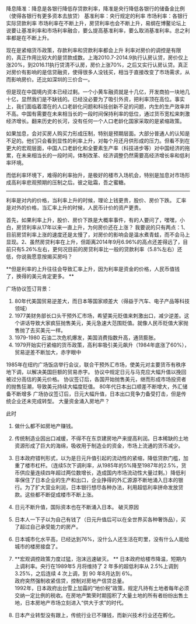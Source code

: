降息降准：降息是各银行降低存贷款利率，降准是央行降低各银行的储备金比例（使得各银行有更多资本去放贷）
基准利率：央行规定的利率
市场利率：各银行实际贷款利率
市场利率在不断上升，房贷利率也会不断上升，易纲在博鳌论坛上说要让基准利率和市场利率融合，要么提高基准利率，要么取消基准利率。总之利率都是在不断上升。

现在是紧缩货币政策，存款利率和贷款利率都会上升
利率对房价的调控是有限的，真正作用比较大的是贷款成数。上海2010.7-2014.9执行认房认贷，房价仅上涨20%，到2016.11执行贷清不认房，房价上涨70%，之后又实行认房认贷。真正对房价有影响的是信贷融资，使得很多人没钱买，相当于直接改变了市场需求，从而影响房价。还比如深圳的三价合一。

但是现在中国境内资本已经过剩。一个小黄车融资就是十几亿，开发商拍一块地几十亿，显然我们是不缺钱的。已经没必要为了吸引外资，把利率顶在高位。事实上，我们面临着潜在的人口老龄化问题和科技创新不足的问题，内生的生产效率并不高。中国有需要在未来相当长的一段时间保持利率的低位，通过货币宽松来刺激经济增长。翻来历史的长河，没有任何一个人口老龄化国家采取的是紧缩政策。

如果加息，会对买房人购买力形成压制，特别是预期层面。大部分普通人的认知是不足的。他们只会看到显性的利率上升，对每个月还月供形成的压力。但看不到在更大的宏观层面，中国人口老龄化和全要素生产率（科技进步等）对中国经济的拖累，在未来相当长的一段时间，体制改革、经济调整仍然需要高经济增长率和低利率环境。

而低利率环境下，难得的利率抬升，是极好的楼市入场机会，特别是加息对市场形成高利率悲观预期的压制之后。彼之砒霜，吾之蜜糖。

-------------

利率是对内的价格，当利率上升的时候，理论上钱更贵，股价、房价下跌。
汇率是对外的价格，当汇率上升的时候，人民币计价的资产更贵。

首先，如果利率上升，股价、房价下跌是大概率事件，有的人要问了，嘿嘿，小白，房贷利率从17年以来一直上升，为何房价还在上涨？
我要说的只有两点：1、目前房贷利率上涨的速度还是太慢了，对房价的影响会是温水煮青蛙，而不会马上显现。2、虽然房贷利率在上升，但距离2014年9月6.96%的高点还差得远了，目前只有5.26%左右，更何况目前的房贷利率比一般的贷款利率（5.8%左右）还低，你说我愿意按揭买房吗？

**但是利率的上升往往会导致汇率上升，因为利率是资金的价格，人民币值钱了，换得的美元肯定更多。 **

广场协议签订背景：
1. 80年代美国贸易逆差大，而日本等国家顺差大（得益于汽车、电子产品等科技领域）
2. 1977美财务部长口头干预外汇市场，希望美元贬值来刺激出口，减少逆差。这个讲话导致大家疯狂抛售美元，美元急速大范围贬值。就像人民币贬值大家抛售抛了去买美元一样。
3. 1979-1980 石油二次危机爆发，美国消费指数升高，通货膨胀。
4. 1979开始实行紧缩的货币政策，高利率吸引美元飙升（1984年底涨了60%），贸易逆差不断加大，赤字眼中

1985年在纽约广场饭店举行会议，联合干预外汇市场，使美元对主要货币有秩序地下调，以解决美国巨额的贸易赤字。
协议中规定日元与马克应大幅升值以挽回被过分高估的美元价格。
协议签订后，各国开始抛售美元，继而形成市场投资者的抛售狂潮，导致美元持续大幅度贬值。
80年代日本出口顺差不断增大，外汇储备不断增多
广场协议签订后，日元大幅升值，日本出口竞争力备受打击，但是传统企业还未完成转型。
大量资金涌入房地产？

此时
1.  做什么都不如房地产赚钱。  
2. 传统制造业因出口减缓，不得不在东京建房地产来提高利润。日本稀缺的土地资源形成了巨大的海绵，吸收用于制造业的资金，市场上流通的货币减少。
3. 日本政府错判形式，以为是日元升值引起的流动性的紧缩，降低贷款门槛，加重了楼市杠杆。（连续5次下调利率，从1985年的5%降至1987年的2.5%，货币供应量连续四年超过两位数增长，造成国内市场流动性大量过剩。）降低利率保住了日本企业的生产和出口，企业挣得的外汇源源不断地涌入日本的银行。为了扩大营业利润，日本银行想尽各种办法，利用超低利率拼命发放贷款。这些都不断促成楼市不断上涨。
4. 日元不断升值，国际资本也在不断涌入日本。
破灭原因
1. 日本人一下子以为自己有钱了（日元升值后可以在全世界买各种奢饰品），买了超过自己承受能力的房产。
2. 日本城市化水平高，已经达到76%，没什么人还生活在町里，没有什么人能给城市的楼房接盘了。
3. **宏观调控政策力度过猛，泡沫迅速破灭。 **
日本政府给楼市降温，短期内上调利率。央行在1989年5 月将维持了 2 年多的超低利率从 2.5%上调到 3.25%，之后连续 4 次上调，到 90 年8月达到 6%。  
政府突然强制收紧信贷，控制对房地产信贷总量。  
1992年，日本政府出台雪上加霜的“地价税”政策，规定凡持有土地者每年必须交纳一定比例的税收。在房地产繁荣时期囤积了大量土地的所有者纷纷出售土地，日本房地产市场立刻进入“供大于求”的时代。  


4. 日本产业转型没有跟上，传统行业已不赚钱，而新兴技术行业还在孵化。